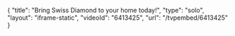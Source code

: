 {
    "title": "Bring Swiss Diamond to your home today!",
    "type": "solo",
    "layout": "iframe-static",
    "videoId": "6413425",
    "url": "\/tvpembed\/6413425"
}